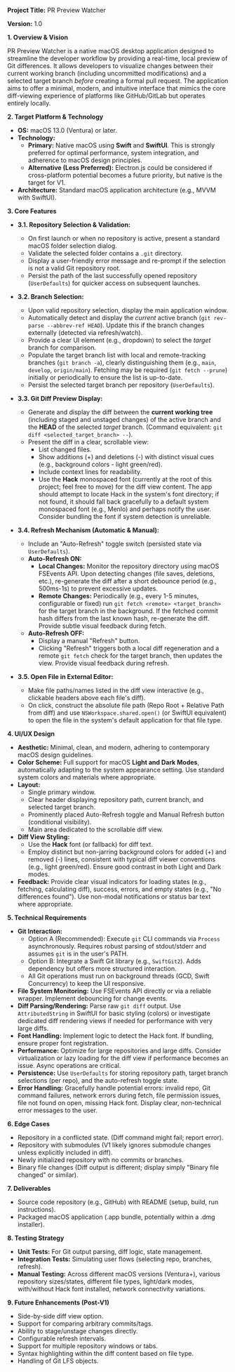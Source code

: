 **Project Title:** PR Preview Watcher

**Version:** 1.0

**1. Overview & Vision**

PR Preview Watcher is a native macOS desktop application designed to streamline the developer workflow by providing a real-time, local preview of Git differences. It allows developers to visualize changes between their current working branch (including uncommitted modifications) and a selected target branch *before* creating a formal pull request. The application aims to offer a minimal, modern, and intuitive interface that mimics the core diff-viewing experience of platforms like GitHub/GitLab but operates entirely locally.

**2. Target Platform & Technology**

* **OS:** macOS 13.0 (Ventura) or later.
* **Technology:**
    * **Primary:** Native macOS using **Swift** and **SwiftUI**. This is strongly preferred for optimal performance, system integration, and adherence to macOS design principles.
    * **Alternative (Less Preferred):** Electron.js could be considered if cross-platform potential becomes a future priority, but native is the target for V1.
* **Architecture:** Standard macOS application architecture (e.g., MVVM with SwiftUI).

**3. Core Features**

* **3.1. Repository Selection & Validation:**
    * On first launch or when no repository is active, present a standard macOS folder selection dialog.
    * Validate the selected folder contains a `.git` directory.
    * Display a user-friendly error message and re-prompt if the selection is not a valid Git repository root.
    * Persist the path of the last successfully opened repository (`UserDefaults`) for quicker access on subsequent launches.

* **3.2. Branch Selection:**
    * Upon valid repository selection, display the main application window.
    * Automatically detect and display the *current* active branch (`git rev-parse --abbrev-ref HEAD`). Update this if the branch changes externally (detected via refresh/watch).
    * Provide a clear UI element (e.g., dropdown) to select the *target* branch for comparison.
    * Populate the target branch list with local and remote-tracking branches (`git branch -a`), clearly distinguishing them (e.g., `main`, `develop`, `origin/main`). Fetching may be required (`git fetch --prune`) initially or periodically to ensure the list is up-to-date.
    * Persist the selected target branch per repository (`UserDefaults`).

* **3.3. Git Diff Preview Display:**
    * Generate and display the diff between the **current working tree** (including staged and unstaged changes) of the active branch and the **HEAD** of the selected *target* branch. (Command equivalent: `git diff <selected_target_branch> --`).
    * Present the diff in a clear, scrollable view:
        * List changed files.
        * Show additions (+) and deletions (-) with distinct visual cues (e.g., background colors - light green/red).
        * Include context lines for readability.
        * Use the **Hack** monospaced font (currently at the root of this project; feel free to move) for the diff view content. The app should attempt to locate Hack in the system's font directory; if not found, it should fall back gracefully to a default system monospaced font (e.g., Menlo) and perhaps notify the user. Consider bundling the font if system detection is unreliable.

* **3.4. Refresh Mechanism (Automatic & Manual):**
    * Include an "Auto-Refresh" toggle switch (persisted state via `UserDefaults`).
    * **Auto-Refresh ON:**
        * **Local Changes:** Monitor the repository directory using macOS FSEvents API. Upon detecting changes (file saves, deletions, etc.), re-generate the diff after a short debounce period (e.g., 500ms-1s) to prevent excessive updates.
        * **Remote Changes:** Periodically (e.g., every 1-5 minutes, configurable or fixed) run `git fetch <remote> <target_branch>` for the target branch in the background. If the fetched commit hash differs from the last known hash, re-generate the diff. Provide subtle visual feedback during fetch.
    * **Auto-Refresh OFF:**
        * Display a manual "Refresh" button.
        * Clicking "Refresh" triggers both a local diff regeneration and a remote `git fetch` check for the target branch, then updates the view. Provide visual feedback during refresh.

* **3.5. Open File in External Editor:**
    * Make file paths/names listed in the diff view interactive (e.g., clickable headers above each file's diff).
    * On click, construct the absolute file path (Repo Root + Relative Path from diff) and use `NSWorkspace.shared.open()` (or SwiftUI equivalent) to open the file in the system's default application for that file type.

**4. UI/UX Design**

* **Aesthetic:** Minimal, clean, and modern, adhering to contemporary macOS design guidelines.
* **Color Scheme:** Full support for macOS **Light and Dark Modes**, automatically adapting to the system appearance setting. Use standard system colors and materials where appropriate.
* **Layout:**
    * Single primary window.
    * Clear header displaying repository path, current branch, and selected target branch.
    * Prominently placed Auto-Refresh toggle and Manual Refresh button (conditional visibility).
    * Main area dedicated to the scrollable diff view.
* **Diff View Styling:**
    * Use the **Hack** font (or fallback) for diff text.
    * Employ distinct but non-jarring background colors for added (+) and removed (-) lines, consistent with typical diff viewer conventions (e.g., light green/red). Ensure good contrast in both Light and Dark modes.
* **Feedback:** Provide clear visual indicators for loading states (e.g., fetching, calculating diff), success, errors, and empty states (e.g., "No differences found"). Use non-modal notifications or status bar text where appropriate.

**5. Technical Requirements**

* **Git Interaction:**
    * Option A (Recommended): Execute `git` CLI commands via `Process` asynchronously. Requires robust parsing of stdout/stderr and assumes `git` is in the user's PATH.
    * Option B: Integrate a Swift Git library (e.g., `SwiftGit2`). Adds dependency but offers more structured interaction.
    * All Git operations must run on background threads (GCD, Swift Concurrency) to keep the UI responsive.
* **File System Monitoring:** Use FSEvents API directly or via a reliable wrapper. Implement debouncing for change events.
* **Diff Parsing/Rendering:** Parse raw `git diff` output. Use `AttributedString` in SwiftUI for basic styling (colors) or investigate dedicated diff rendering views if needed for performance with very large diffs.
* **Font Handling:** Implement logic to detect the Hack font. If bundling, ensure proper font registration.
* **Performance:** Optimize for large repositories and large diffs. Consider virtualization or lazy loading for the diff view if performance becomes an issue. Async operations are critical.
* **Persistence:** Use `UserDefaults` for storing repository path, target branch selections (per repo), and the auto-refresh toggle state.
* **Error Handling:** Gracefully handle potential errors: invalid repo, Git command failures, network errors during fetch, file permission issues, file not found on open, missing Hack font. Display clear, non-technical error messages to the user.

**6. Edge Cases**

* Repository in a conflicted state. (Diff command might fail; report error).
* Repository with submodules (V1 likely ignores submodule changes unless explicitly included in diff).
* Newly initialized repository with no commits or branches.
* Binary file changes (Diff output is different; display simply "Binary file changed" or similar).

**7. Deliverables**

* Source code repository (e.g., GitHub) with README (setup, build, run instructions).
* Packaged macOS application (.app bundle, potentially within a .dmg installer).

**8. Testing Strategy**

* **Unit Tests:** For Git output parsing, diff logic, state management.
* **Integration Tests:** Simulating user flows (selecting repo, branches, refresh).
* **Manual Testing:** Across different macOS versions (Ventura+), various repository sizes/states, different file types, light/dark modes, with/without Hack font installed, network connectivity variations.

**9. Future Enhancements (Post-V1)**

* Side-by-side diff view option.
* Support for comparing arbitrary commits/tags.
* Ability to stage/unstage changes directly.
* Configurable refresh intervals.
* Support for multiple repository windows or tabs.
* Syntax highlighting within the diff content based on file type.
* Handling of Git LFS objects.
